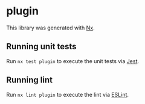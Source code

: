 # plugin

This library was generated with [Nx](https://nx.dev).

## Running unit tests

Run `nx test plugin` to execute the unit tests via [Jest](https://jestjs.io).

## Running lint

Run `nx lint plugin` to execute the lint via [ESLint](https://eslint.org/).
